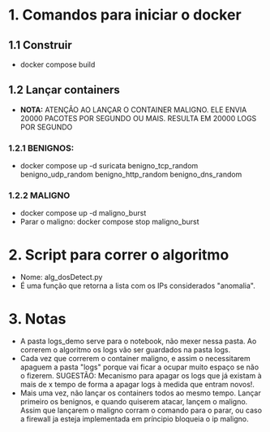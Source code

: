 # 1. Comandos para iniciar o docker

## 1.1 Construir
- docker compose build

## 1.2 Lançar containers
- **NOTA:** ATENÇÂO AO LANÇAR O CONTAINER MALIGNO. ELE ENVIA 20000 PACOTES POR SEGUNDO OU MAIS. RESULTA EM 20000 LOGS POR SEGUNDO

### 1.2.1 BENIGNOS:
- docker compose up -d suricata benigno_tcp_random benigno_udp_random benigno_http_random benigno_dns_random 

### 1.2.2 MALIGNO
- docker compose up -d maligno_burst
- Parar o maligno: docker compose stop maligno_burst

# 2. Script para correr o algoritmo

- Nome: alg_dosDetect.py
- É uma função que retorna a lista com os IPs considerados "anomalia".

# 3. Notas

- A pasta logs_demo serve para o notebook, não mexer nessa pasta. Ao correrem o algoritmo os logs vão ser guardados na pasta logs.
- Cada vez que correrem o container maligno, e assim o necessitarem apaguem a pasta "logs" porque vai ficar a ocupar muito espaço se não o fizerem. SUGESTÃO: Mecanismo para
 apagar os logs que já existam à mais de x tempo de forma a apagar logs à medida que entram novos!.
- Mais uma vez, não lançar os containers todos ao mesmo tempo. Lançar primeiro os benignos, e quando quiserem atacar, lançem o maligno. Assim que lançarem o maligno corram o comando para o parar, ou caso a firewall ja esteja implementada em príncipio bloqueia o ip maligno.
